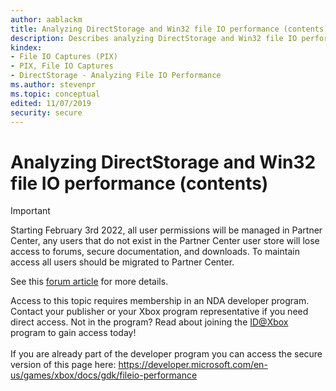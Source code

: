 ```yaml
---
author: aablackm
title: Analyzing DirectStorage and Win32 file IO performance (contents)
description: Describes analyzing DirectStorage and Win32 file IO performance.
kindex:
- File IO Captures (PIX)
- PIX, File IO Captures
- DirectStorage - Analyzing File IO Performance
ms.author: stevenpr
ms.topic: conceptual
edited: 11/07/2019
security: secure
---
```


# Analyzing DirectStorage and Win32 file IO performance (contents)
> [!IMPORTANT]
> Starting February 3rd 2022, all user permissions will be managed in Partner Center, any users that do not exist in the Partner Center user store will lose access to forums, secure documentation, and downloads. To maintain access all users should be migrated to Partner Center. <p></p>See this <a href="https://forums.xboxlive.com/articles/132187/breaking-change-user-access-for-forums-secure-docu.html">forum article</a> for more details.  

 Access to this topic requires membership in an NDA developer program. Contact your publisher or your Xbox program representative if you need direct access. Not in the program? Read about joining the <a href="https://www.xbox.com/Developers/id">ID@Xbox</a> program to gain access today!  <br/><br/>If you are already part of the developer program you can access the secure version of this page here: <a target="_blank" href="https://developer.microsoft.com/en-us/games/xbox/docs/gdk/fileio-performance">https://developer.microsoft.com/en-us/games/xbox/docs/gdk/fileio-performance</a>